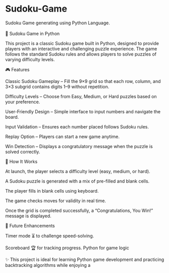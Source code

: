 # Sudoku-Game
Sudoku Game generating using Python Language. 
<br> <br>
🧩 Sudoku Game in Python

This project is a classic Sudoku game built in Python, designed to provide players with an interactive and challenging puzzle experience. The game follows the standard Sudoku rules and allows players to solve puzzles of varying difficulty levels.

🎮 Features

Classic Sudoku Gameplay – Fill the 9×9 grid so that each row, column, and 3×3 subgrid contains digits 1–9 without repetition.

Difficulty Levels – Choose from Easy, Medium, or Hard puzzles based on your preference.

User-Friendly Design – Simple interface to input numbers and navigate the board.

Input Validation – Ensures each number placed follows Sudoku rules.

Replay Option – Players can start a new game anytime.

Win Detection – Displays a congratulatory message when the puzzle is solved correctly.

🚀 How It Works

At launch, the player selects a difficulty level (easy, medium, or hard).

A Sudoku puzzle is generated with a mix of pre-filled and blank cells.

The player fills in blank cells using keyboard. 

The game checks moves for validity in real time.

Once the grid is completed successfully, a “Congratulations, You Win!” message is displayed.

📌 Future Enhancements

Timer mode ⏳ to challenge speed-solving.

Scoreboard 🏆 for tracking progress.
Python for game logic

✨ This project is ideal for learning Python game development and practicing backtracking algorithms while enjoying a 
